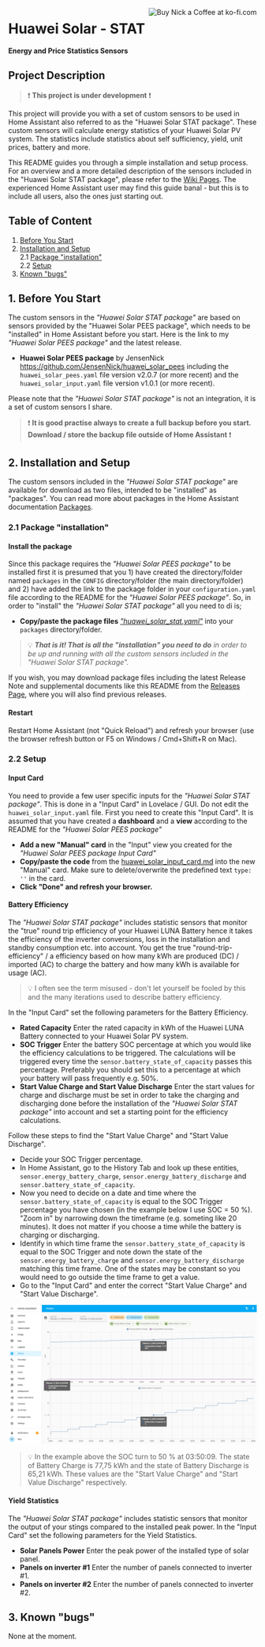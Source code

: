 <a href='https://ko-fi.com/U7U1R0IQA' target='_blank'><img height='36' align='right' style='border:0px;height:36px;' src='https://storage.ko-fi.com/cdn/kofi2.png?v=3' border='0' alt='Buy Nick a Coffee at ko-fi.com' /></a>

# Huawei Solar - STAT

**Energy and Price Statistics Sensors**<br>

## Project Description
> :exclamation: **This project is under development** :exclamation:

This project will provide you with a set of custom sensors to be used in Home Assistant also referred to as the "Huawei Solar STAT package". These custom sensors will calculate energy statistics of your Huawei Solar PV system. The statistics include statistics about self sufficiency, yield, unit prices, battery and more.

This README guides you through a simple installation and setup process. For an overview and a more detailed description of the sensors included in the "Huawei Solar STAT package", please refer to the [Wiki Pages](https://github.com/JensenNick/huawei_solar_stat/wiki). The experienced Home Assistant user may find this guide banal - but this is to include all users, also the ones just starting out.

## Table of Content

1. [Before You Start](#1-before-you-start)
2. [Installation and Setup](#2-installation-and-setup)<br>
    2.1 [Package "installation"](#21-package-installation)<br>
    2.2 [Setup](#22-setup)
3. [Known "bugs"](#3-known-bugs)

## 1. Before You Start
The custom sensors in the *"Huawei Solar STAT package"* are based on sensors provided by the "Huawei Solar PEES package", which needs to be "installed" in Home Assistant before you start. Here is the link to my *"Huawei Solar PEES package"* and the latest release.

* **Huawei Solar PEES package** by JensenNick <https://github.com/JensenNick/huawei_solar_pees> including the `huawei_solar_pees.yaml` file version v2.0.7 (or more recent) and the `huawei_solar_input.yaml` file version v1.0.1 (or more recent).

Please note that the *"Huawei Solar STAT package"* is not an integration, it is a set of custom sensors I share.

> :exclamation: **It is good practise always to create a full backup before you start. Download / store the backup file outside of Home Assistant** :exclamation:

## 2. Installation and Setup
The custom sensors included in the *"Huawei Solar STAT package"* are available for download as two files, intended to be "installed" as "packages". You can read more about packages in the Home Assistant documentation [Packages](<https://www.home-assistant.io/docs/configuration/packages/>).

### 2.1 Package "installation"

#### Install the package
Since this package requires the *"Huawei Solar PEES package"* to be installed first it is presumed that you 1) have created the directory/folder named `packages` in the `CONFIG` directory/folder (the main directory/folder) and 2) have added the link to the package folder in your `configuration.yaml` file according to the README for the *"Huawei Solar PEES package"*. So, in order to "install" the *"Huawei Solar STAT package"* all you need to di is;

* **Copy/paste the package files** [*"huawei_solar_stat.yaml"*](packages/huawei_solar_stat.yaml) into your `packages` directory/folder.

> :bulb: ***That is it! That is all the "installation" you need to do** in order to be up and running with all the custom sensors included in the "Huawei Solar STAT package".*

If you wish, you may download package files including the latest Release Note and supplemental documents like this README from the [Releases Page](https://github.com/JensenNick/huawei_solar_stat/releases), where you will also find previous releases.

#### Restart
Restart Home Assistant (not "Quick Reload") and refresh your browser (use the browser refresh button or F5 on Windows / Cmd+Shift+R on Mac).

### 2.2 Setup

#### Input Card
You need to provide a few user specific inputs for the *"Huawei Solar STAT package"*. This is done in a "Input Card" in Lovelace / GUI. Do not edit the `huawei_solar_input.yaml` file. First you need to create this "Input Card". It is assumed that you have created a **dashboard** and a **view** according to the README for the *"Huawei Solar PEES package"*

* **Add a new "Manual" card** in the "Input" view you created for the *"Huawei Solar PEES package Input Card"*
* **Copy/paste the code** from the [huawei_solar_input_card.md](https://github.com/JensenNick/huawei_solar_pees/blob/main/packages/huawei_solar_input_card.md) into the new "Manual" card. Make sure to delete/overwrite the predefined text `type: ''` in the card.
* **Click "Done" and refresh your browser.**

#### Battery Efficiency
The *"Huawei Solar STAT package"* includes statistic sensors that monitor the "true" round trip efficiency of your Huawei LUNA Battery hence it takes the efficiency of the inverter conversions, loss in the installation and standby consumption etc. into account. You get the true "round-trip-efficiency" / a efficiency based on how many kWh are produced (DC) / imported (AC) to charge the battery and how many kWh is available for usage (AC). 

> :bulb: I often see the term misused - don't let yourself be fooled by this and the many iterations used to describe battery efficiency.

In the "Input Card" set the following parameters for the Battery Efficiency.

* **Rated Capacity** Enter the rated capacity in kWh of the Huawei LUNA Battery connected to your Huawei Solar PV system.
* **SOC Trigger** Enter the battery SOC percentage at which you would like the efficiency calculations to be triggered. The calculations will be triggered every time the `sensor.battery_state_of_capacity` passes this percentage. Preferably you should set this to a percentage at which your battery will pass frequently e.g. 50%.
* **Start Value Charge and Start Value Discharge** Enter the start values for charge and discharge must be set in order to take the charging and discharging done before the installation of the *"Huawei Solar STAT package"* into account and set a starting point for the efficiency calculations. 

Follow these steps to find the "Start Value Charge" and "Start Value Discharge".

* Decide your SOC Trigger percentage.
* In Home Assistant, go to the History Tab and look up these entities, `sensor.energy_battery_charge`, `sensor.energy_battery_discharge` and `sensor.battery_state_of_capacity`.
* Now you need to decide on a date and time where the `sensor.battery_state_of_capacity` is equal to the SOC Trigger percentage you have chosen (in the example below I use SOC = 50 %). "Zoom in" by narrowing down the timeframe (e.g. someting like 20 minutes). It does not matter if you choose a time while the battery is charging or discharging.
* Identify in which time frame the `sensor.battery_state_of_capacity` is equal to the SOC Trigger and note down the state of the `sensor.energy_battery_charge` and `sensor.energy_battery_discharge` matching this time frame. One of the states may be constant so you would need to go outside the time frame to get a value.
* Go to the "Input Card" and enter the correct "Start Value Charge" and "Start Value Discharge".

![Battery Efficiency](/pictures/battery_efficiency.jpg)

> :bulb: In the example above the SOC turn to 50 % at 03:50:09. The state of Battery Charge is 77,75 kWh and the state of Battery Discharge is 65,21 kWh. These values are the "Start Value Charge" and "Start Value Discharge" respectively.

#### Yield Statistics
The *"Huawei Solar STAT package"* includes statistic sensors that monitor the output of your stings compared to the installed peak power. In the "Input Card" set the following parameters for the Yield Statistics.

* **Solar Panels Power** Enter the peak power of the installed type of solar panel.
* **Panels on inverter #1** Enter the number of panels connected to inverter #1.
* **Panels on inverter #2** Enter the number of panels connected to inverter #2.

## 3. Known "bugs"
None at the moment.
